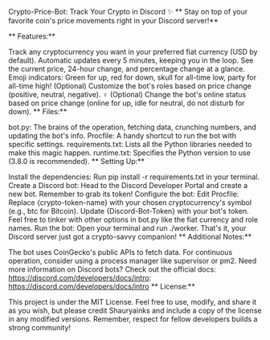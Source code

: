 Crypto-Price-Bot: Track Your Crypto in Discord ✨
** Stay on top of your favorite coin's price movements right in your Discord server!**

** Features:**

Track any cryptocurrency you want in your preferred fiat currency (USD by default).
Automatic updates every 5 minutes, keeping you in the loop.
See the current price, 24-hour change, and percentage change at a glance.
Emoji indicators: Green for up, red for down, skull for all-time low, party for all-time high!
(Optional) Customize the bot's roles based on price change (positive, neutral, negative).
‍♀️ (Optional) Change the bot's online status based on price change (online for up, idle for neutral, do not disturb for down).
** Files:**

bot.py: The brains of the operation, fetching data, crunching numbers, and updating the bot's info.
Procfile: A handy shortcut to run the bot with specific settings.
requirements.txt: Lists all the Python libraries needed to make this magic happen.
runtime.txt: Specifies the Python version to use (3.8.0 is recommended).
** Setting Up:**

Install the dependencies: Run pip install -r requirements.txt in your terminal.
Create a Discord bot: Head to the Discord Developer Portal and create a new bot. Remember to grab its token!
Configure the bot:
Edit Procfile: Replace {crypto-token-name} with your chosen cryptocurrency's symbol (e.g., btc for Bitcoin).
Update {Discord-Bot-Token} with your bot's token.
Feel free to tinker with other options in bot.py like the fiat currency and role names.
Run the bot: Open your terminal and run ./worker. That's it, your Discord server just got a crypto-savvy companion!
** Additional Notes:**

The bot uses CoinGecko's public APIs to fetch data.
For continuous operation, consider using a process manager like supervisor or pm2.
Need more information on Discord bots? Check out the official docs: https://discord.com/developers/docs/intro: https://discord.com/developers/docs/intro
** License:**

This project is under the MIT License. Feel free to use, modify, and share it as you wish, but please credit Shauryainks and include a copy of the license in any modified versions. Remember, respect for fellow developers builds a strong community!
